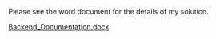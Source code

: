 Please see the word document for the details of my solution.

[Backend_Documentation.docx](https://github.com/user-attachments/files/17355384/Backend_Documentation.docx)
